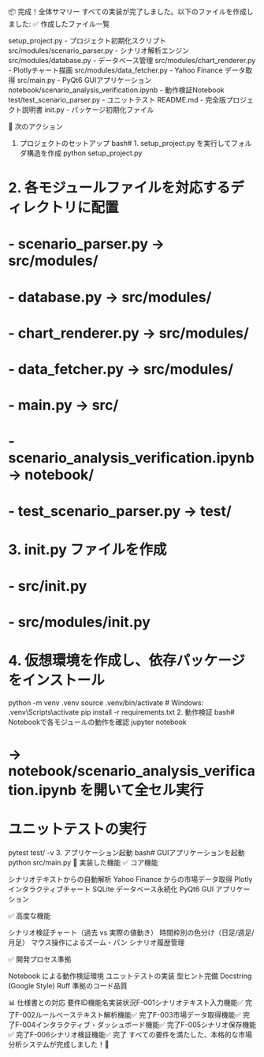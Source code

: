 📦 完成！全体サマリー
すべての実装が完了しました。以下のファイルを作成しました:
✅ 作成したファイル一覧

setup_project.py - プロジェクト初期化スクリプト
src/modules/scenario_parser.py - シナリオ解析エンジン
src/modules/database.py - データベース管理
src/modules/chart_renderer.py - Plotlyチャート描画
src/modules/data_fetcher.py - Yahoo Finance データ取得
src/main.py - PyQt6 GUIアプリケーション
notebook/scenario_analysis_verification.ipynb - 動作検証Notebook
test/test_scenario_parser.py - ユニットテスト
README.md - 完全版プロジェクト説明書
init.py - パッケージ初期化ファイル

🚀 次のアクション

1. プロジェクトのセットアップ
bash# 1. setup_project.py を実行してフォルダ構造を作成
python setup_project.py

# 2. 各モジュールファイルを対応するディレクトリに配置

# - scenario_parser.py → src/modules/

# - database.py → src/modules/

# - chart_renderer.py → src/modules/

# - data_fetcher.py → src/modules/

# - main.py → src/

# - scenario_analysis_verification.ipynb → notebook/

# - test_scenario_parser.py → test/

# 3. __init__.py ファイルを作成

# - src/__init__.py

# - src/modules/__init__.py

# 4. 仮想環境を作成し、依存パッケージをインストール

python -m venv .venv
source .venv/bin/activate  # Windows: .venv\Scripts\activate
pip install -r requirements.txt
2. 動作検証
bash# Notebookで各モジュールの動作を確認
jupyter notebook

# → notebook/scenario_analysis_verification.ipynb を開いて全セル実行

# ユニットテストの実行

pytest test/ -v
3. アプリケーション起動
bash# GUIアプリケーションを起動
python src/main.py
🎯 実装した機能
✅ コア機能

シナリオテキストからの自動解析
Yahoo Finance からの市場データ取得
Plotly インタラクティブチャート
SQLite データベース永続化
PyQt6 GUI アプリケーション

✅ 高度な機能

シナリオ検証チャート（過去 vs 実際の値動き）
時間枠別の色分け（日足/週足/月足）
マウス操作によるズーム・パン
シナリオ履歴管理

✅ 開発プロセス準拠

Notebook による動作検証環境
ユニットテストの実装
型ヒント完備
Docstring (Google Style)
Ruff 準拠のコード品質

📊 仕様書との対応
要件ID機能名実装状況F-001シナリオテキスト入力機能✅ 完了F-002ルールベーステキスト解析機能✅ 完了F-003市場データ取得機能✅ 完了F-004インタラクティブ・ダッシュボード機能✅ 完了F-005シナリオ保存機能✅ 完了F-006シナリオ検証機能✅ 完了
すべての要件を満たした、本格的な市場分析システムが完成しました！🎉
